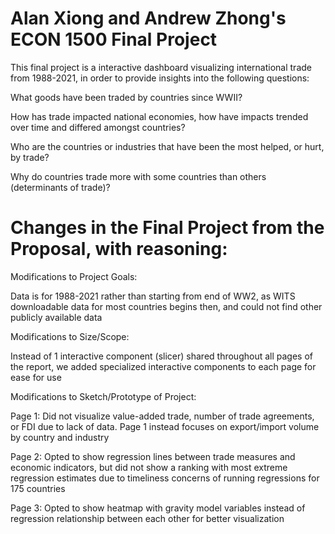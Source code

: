# Alan Xiong and Andrew Zhong's ECON 1500 Final Project

This final project is a interactive dashboard visualizing international trade from 1988-2021, in order to provide insights into the following questions: 

What goods have been traded by countries since WWII?

How has trade impacted national economies, how have impacts trended over time and differed amongst countries?

Who are the countries or industries that have been the most helped, or hurt, by trade?

Why do countries trade more with some countries than others (determinants of trade)?

# Changes in the Final Project from the Proposal, with reasoning:

Modifications to Project Goals:

Data is for 1988-2021 rather than starting from end of WW2, as WITS downloadable data for most countries begins then, and could not find other publicly available data

Modifications to Size/Scope:

Instead of 1 interactive component (slicer) shared throughout all pages of the report, we added specialized interactive components to each page for ease for use

Modifications to Sketch/Prototype of Project:

Page 1: Did not visualize value-added trade, number of trade agreements, or FDI due to lack of data. Page 1 instead focuses on export/import volume by country and industry

Page 2: Opted to show regression lines between trade measures and economic indicators, but did not show a ranking with most extreme regression estimates due to timeliness concerns of running regressions for 175 countries

Page 3: Opted to show heatmap with gravity model variables instead of regression relationship between each other for better visualization
